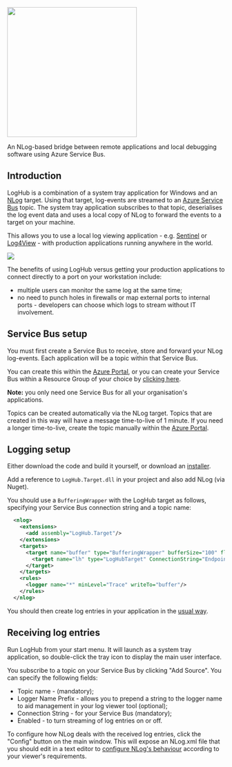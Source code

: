 <img src="https://raw.githubusercontent.com/RedBearSys/LogHub/master/Media/logo.png" width="300" />

An NLog-based bridge between remote applications and local debugging software using Azure Service Bus.

## Introduction
LogHub is a combination of a system tray application for Windows and an [NLog](http://nlog-project.org/) target. Using that target, log-events are streamed to an [Azure Service Bus](https://azure.microsoft.com/en-gb/services/service-bus/) topic. The system tray application subscribes to that topic, deserialises the log event data and uses a local copy of NLog to forward the events to a target on your machine.

This allows you to use a local log viewing application - e.g. [Sentinel](http://sentinel.codeplex.com/) or [Log4View](http://www.log4view.com/log4view/) - with production applications running anywhere in the world.

<img src="https://raw.githubusercontent.com/RedBearSys/LogHub/master/Media/diagram.png" />

The benefits of using LogHub versus getting your production applications to connect directly to a port on your workstation include:

* multiple users can monitor the same log at the same time;
* no need to punch holes in firewalls or map external ports to internal ports - developers can choose which logs to stream without IT involvement.

## Service Bus setup
You must first create a Service Bus to receive, store and forward your NLog log-events. Each application will be a topic within that Service Bus.

You can create this within the [Azure Portal](https://portal.azure.com/), or you can create your Service Bus within a Resource Group of your choice by [clicking here](https://portal.azure.com/#create/Microsoft.Template/uri/https%3A%2F%2Fraw.githubusercontent.com%2FAzure%2Fazure-quickstart-templates%2Fmaster%2F101-servicebus-create-namespace%2Fazuredeploy.json).

**Note:** you only need one Service Bus for all your organisation's applications.

Topics can be created automatically via the NLog target. Topics that are created in this way will have a message time-to-live of 1 minute. If you need a longer time-to-live, create the topic manually within the [Azure Portal](https://portal.azure.com/).

## Logging setup

Either download the code and build it yourself, or download an [installer](https://rbpublic.blob.core.windows.net/loghub/loghub-setup.msi).

Add a reference to ```LogHub.Target.dll``` in your project and also add NLog (via Nuget).

You should use a ```BufferingWrapper``` with the LogHub target as follows, specifying your Service Bus connection string and a topic name:

```xml
  <nlog>
    <extensions>
      <add assembly="LogHub.Target"/>
    </extensions>
    <targets>
      <target name="buffer" type="BufferingWrapper" bufferSize="100" flushTimeout="1000">
        <target name="lh" type="LogHubTarget" ConnectionString="Endpoint=sb://xxxx.servicebus.windows.net/;SharedAccessKeyName=RootManageSharedAccessKey;SharedAccessKey=xxxxyyyyzzz" Topic="myappname" />
      </target>
    </targets>
    <rules>
      <logger name="*" minLevel="Trace" writeTo="buffer"/>
    </rules>
  </nlog>
  ```

You should then create log entries in your application in the [usual way](https://github.com/nlog/nlog/wiki/Tutorial#writing-log-messages).

## Receiving log entries
Run LogHub from your start menu. It will launch as a system tray application, so double-click the tray icon to display the main user interface.

You subscribe to a topic on your Service Bus by clicking "Add Source". You can specify the following fields:

* Topic name - (mandatory);
* Logger Name Prefix - allows you to prepend a string to the logger name to aid management in your log viewer tool (optional);
* Connection String - for your Service Bus (mandatory);
* Enabled - to turn streaming of log entries on or off.

To configure how NLog deals with the received log entries, click the "Config" button on the main window. This will expose an NLog.xml file that you should edit in a text editor to [configure NLog's behaviour](https://github.com/NLog/NLog/wiki/Tutorial#configuration) according to your viewer's requirements.
